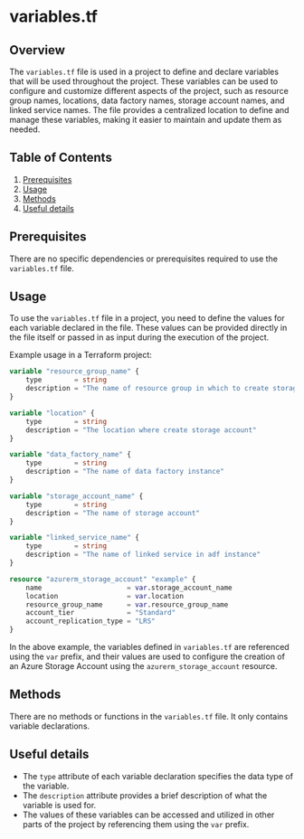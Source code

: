 # variables.tf
## Overview
The `variables.tf` file is used in a project to define and declare variables that will be used throughout the project. These variables can be used to configure and customize different aspects of the project, such as resource group names, locations, data factory names, storage account names, and linked service names. The file provides a centralized location to define and manage these variables, making it easier to maintain and update them as needed.

## Table of Contents
1. [Prerequisites](#prerequisites)
2. [Usage](#usage)
3. [Methods](#methods)
4. [Useful details](#properties)

## Prerequisites
There are no specific dependencies or prerequisites required to use the `variables.tf` file.

## Usage
To use the `variables.tf` file in a project, you need to define the values for each variable declared in the file. These values can be provided directly in the file itself or passed in as input during the execution of the project.

Example usage in a Terraform project:
```terraform
variable "resource_group_name" {
    type        = string
    description = "The name of resource group in which to create storage account"
}

variable "location" {
    type        = string
    description = "The location where create storage account"
}

variable "data_factory_name" {
    type        = string
    description = "The name of data factory instance"
}

variable "storage_account_name" {
    type        = string
    description = "The name of storage account"
}

variable "linked_service_name" {
    type        = string
    description = "The name of linked service in adf instance"
}

resource "azurerm_storage_account" "example" {
    name                     = var.storage_account_name
    location                 = var.location
    resource_group_name      = var.resource_group_name
    account_tier             = "Standard"
    account_replication_type = "LRS"
}
```

In the above example, the variables defined in `variables.tf` are referenced using the `var` prefix, and their values are used to configure the creation of an Azure Storage Account using the `azurerm_storage_account` resource.

## Methods
There are no methods or functions in the `variables.tf` file. It only contains variable declarations.

## Useful details
- The `type` attribute of each variable declaration specifies the data type of the variable.
- The `description` attribute provides a brief description of what the variable is used for.
- The values of these variables can be accessed and utilized in other parts of the project by referencing them using the `var` prefix.